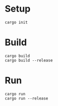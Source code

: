 # Setup
   ```
   cargo init
   ```

# Build
   ```
   cargo build 
   cargo build --release
   ```

# Run
   ```
   cargo run
   cargo run --release
   ```